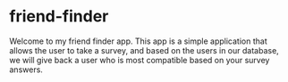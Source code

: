 # friend-finder

Welcome to my friend finder app. This app is a simple application that allows the user to take a survey, and based on the users in our database, we will give back a user who is most compatible based on your survey answers.
